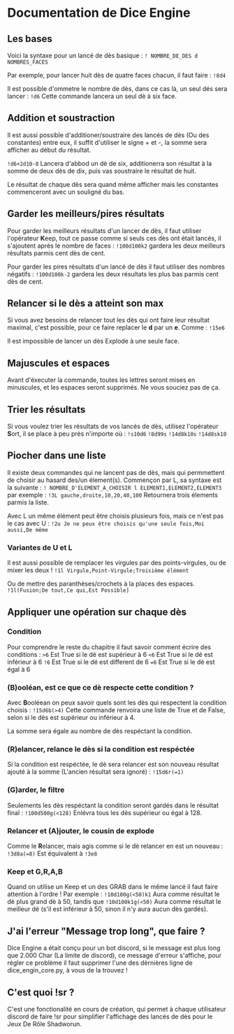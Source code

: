 # Documentation de Dice Engine

## Les bases

Voici la syntaxe pour un lancé de dès basique :
```! NOMBRE_DE_DES d NOMBRES_FACES```

Par exemple, pour lancer huit dès de quatre faces chacun, il faut faire :
```!8d4```

Il est possible d'ommetre le nombre de dès, dans ce cas là, un seul dés sera lancer :
```!d6``` 
Cette commande lancera un seul dè à six face.

## Addition et soustraction

Il est aussi possible d'additioner/soustraire des lancés de dès (Ou des constantes) entre eux, il suffit d'utiliser le signe + et -, la somme sera afficher au début du résultat.

```!d6+2d10-8``` Lancera d'abbod un dè de six, additionerra son résultat à la somme de deux dès de dix, puis vas soustraire le résultat de huit.

Le résultat de chaque dès sera quand même afficher mais les constantes commenceront avec un souligné du bas.

## Garder les meilleurs/pires résultats

Pour garder les meilleurs résultats d'un lancer de dès, il faut utiliser l'opérateur **K**eep, tout ce passe comme si seuls ces dès ont était lancés, il s'ajoutent après le nombre de faces :
```!100d100k2```  gardera les deux meilleurs résultats parmis cent dès de cent.

Pour garder les pires résultats d'un lancé de dès il faut utiliser des nombres négatifs :
```!100d100k-2```  gardera les deux résultats les plus bas parmis cent dès de cent.

## Relancer si le dès a atteint son max

Si vous avez besoins de relancer tout les dès qui ont faire leur résultat maximal, c'est possible, pour ce faire replacer le **d** par un **e**. Comme :
```!15e6``` 

Il est impossible de lancer un dès Explode à une seule face.

## Majuscules et espaces

Avant d'éxecuter la commande, toutes les lettres seront mises en minuscules, et les espaces seront supprimés. Ne vous souciez pas de ça.

## Trier les résultats

Si vous voulez trier les résultats de vos lancés de dès, utilisez l'opérateur **S**ort, il se place à peu près n'importe où :
```!s10d6```
```!8d99s```
```!14d8k10s```
```!14d8sk10```

## Piocher dans une liste

Il existe deux commandes qui ne lancent pas de dès, mais qui permmettent de choisir au hasard des/un élement(s). Commençon par L, sa syntaxe est la suivante :
```! NOMBRE_D'ELEMENT_A_CHOISIR l ELEMENT1,ELEMENT2,ELEMENT3``` 
par exemple :
```!3L gauche,droite,10,20,40,100``` Retournera trois élements parmis la liste.

Avec L un même élément peut être choisis plusieurs fois, mais ce n'est pas le cas avec U :
```!2u Je ne peux être choisis qu'une seule fois,Moi aussi,De même```

### Variantes de U et L

Il est aussi possible de remplacer les virgules par des points-virgules, ou de mixer les deux !
```!1l Virgule,Point-Virgule;Troisième élément``` 

Ou de mettre des paranthèses/crochets à la places des espaces.
```!1l(Fusion;De tout,Ce qui,Est Possible]``` 

## Appliquer une opération sur chaque dès

### Condition

Pour comprendre le reste du chapitre il faut savoir comment écrire des conditions :
```>6``` Est True si le dé est supérieur à 6
```<6``` Est True si le dé est inférieur à 6
```!6``` Est True si le dé est different de 6
```=6``` Est True si le dé est égal à 6

### (B)ooléan, est ce que ce dè respecte cette condition ?

Avec **B**ooléean on peux savoir quels sont les dès qui respectent la condition choisis :
```!15d6b(>4)```
Cette commande renvoira une liste de True et de False, selon si le dès est supérieur ou inférieur à 4.

La somme sera égale au  nombre de dès respéctant la condition.

### (R)elancer, relance le dès si la condition est respéctée

Si la condition est respéctée, le dè sera relancer est son nouveau résultat ajouté à la somme (L'ancien résultat sera ignoré) :
```!15d6r(=1)```

### (G)arder, le filtre

Seulements les dès respéctant la condition seront gardés dans le résultat final :
```!100d500g(<128)``` Enlévra tous les dès supérieur ou égal à 128.

### Relancer et (A)jouter, le cousin de explode

Comme le **R**elancer, mais agis comme si le dè relancer en est un nouveau :
```!3d8a(=8)``` Est équivalent à ```!3e8```

### Keep et G,R,A,B

Quand on utilise un Keep et un des GRAB dans le même lancé il faut faire attention à l'ordre !
Par exemple :
```!10d100g(<50)k1``` Aura comme résultat le dè plus grand dè à 50, tandis que
```!10d100k1g(<50)``` Aura comme résultat le meilleur dé (s'il est inférieur à 50, sinon il n'y aura aucun dès gardés).

## J'ai l'erreur "Message trop long", que faire ?

Dice Engine a était conçu pour un bot discord, si le message est plus long que 2.000 Char (La limite de discord), ce message d'erreur s'affiche, pour régler ce problème il faut supprimer l'une des dèrnières ligne de dice_engin_core.py, à vous de la trouvez !

## C'est quoi !sr ?

C'est une fonctionalité en cours de création, qui permet à chaque utilisateur discord de faire !sr pour simplifier l'affichage des lancés de dès pour le Jeux De Rôle Shadworun.

